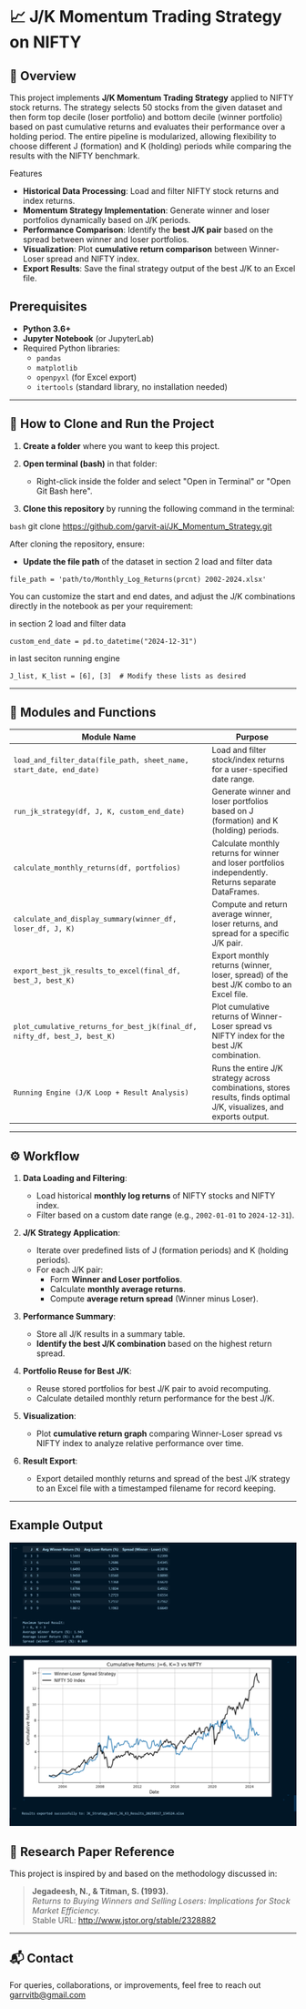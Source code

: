 # 📈 J/K Momentum Trading Strategy on NIFTY

## 🔑 Overview

This project implements **J/K Momentum Trading Strategy** applied to NIFTY stock returns. The strategy selects 50 stocks from the given dataset and then form top decile (loser portfolio) and bottom decile (winner portfolio) based on past cumulative returns and evaluates their performance over a holding period. The entire pipeline is modularized, allowing flexibility to choose different J (formation) and K (holding) periods while comparing the results with the NIFTY benchmark.

Features

- **Historical Data Processing**: Load and filter NIFTY stock returns and index returns.
- **Momentum Strategy Implementation**: Generate winner and loser portfolios dynamically based on J/K periods.
- **Performance Comparison**: Identify the **best J/K pair** based on the spread between winner and loser portfolios.
- **Visualization**: Plot **cumulative return comparison** between Winner-Loser spread and NIFTY index.
- **Export Results**: Save the final strategy output of the best J/K to an Excel file.

## Prerequisites

- **Python 3.6+**
- **Jupyter Notebook** (or JupyterLab)
- Required Python libraries:
  - `pandas`
  - `matplotlib`
  - `openpyxl` (for Excel export)
  - `itertools` (standard library, no installation needed)
---

## 📂 How to Clone and Run the Project

1. **Create a folder** where you want to keep this project.

2. **Open terminal (bash)** in that folder:
   - Right-click inside the folder and select "Open in Terminal" or "Open Git Bash here".

3. **Clone this repository** by running the following command in the terminal:

```bash```
git clone https://github.com/garvit-ai/JK_Momentum_Strategy.git

After cloning the repository, ensure:

- **Update the file path**  of the dataset in section 2 load and filter data

```
file_path = 'path/to/Monthly_Log_Returns(prcnt) 2002-2024.xlsx'
```

You can customize the start and end dates, and adjust the J/K combinations directly in the notebook as per your requirement:

in section 2 load and filter data
```custom_start_date = pd.to_datetime("2002-01-01")
custom_end_date = pd.to_datetime("2024-12-31")
```
in last seciton running engine
```
J_list, K_list = [6], [3]  # Modify these lists as desired
```


---
## 🧩 Modules and Functions

| Module Name                                           | Purpose                                                              |
|------------------------------------------------------|----------------------------------------------------------------------|
| `load_and_filter_data(file_path, sheet_name, start_date, end_date)` | Load and filter stock/index returns for a user-specified date range. |
| `run_jk_strategy(df, J, K, custom_end_date)`     | Generate winner and loser portfolios based on J (formation) and K (holding) periods. |
| `calculate_monthly_returns(df, portfolios)`     | Calculate monthly returns for winner and loser portfolios independently. Returns separate DataFrames. |
| `calculate_and_display_summary(winner_df, loser_df, J, K)` | Compute and return average winner, loser returns, and spread for a specific J/K pair. |
| `export_best_jk_results_to_excel(final_df, best_J, best_K)` | Export monthly returns (winner, loser, spread) of the best J/K combo to an Excel file. |
| `plot_cumulative_returns_for_best_jk(final_df, nifty_df, best_J, best_K)` | Plot cumulative returns of Winner-Loser spread vs NIFTY index for the best J/K combination. |
| `Running Engine (J/K Loop + Result Analysis)` | Runs the entire J/K strategy across combinations, stores results, finds optimal J/K, visualizes, and exports output. |

---

## ⚙️ Workflow

1. **Data Loading and Filtering**:
   - Load historical **monthly log returns** of NIFTY stocks and NIFTY index.
   - Filter based on a custom date range (e.g., `2002-01-01` to `2024-12-31`).

2. **J/K Strategy Application**:
   - Iterate over predefined lists of J (formation periods) and K (holding periods).
   - For each J/K pair:
     - Form **Winner and Loser portfolios**.
     - Calculate **monthly average returns**.
     - Compute **average return spread** (Winner minus Loser).

3. **Performance Summary**:
   - Store all J/K results in a summary table.
   - **Identify the best J/K combination** based on the highest return spread.

4. **Portfolio Reuse for Best J/K**:
   - Reuse stored portfolios for best J/K pair to avoid recomputing.
   - Calculate detailed monthly return performance for the best J/K.

5. **Visualization**:
   - Plot **cumulative return graph** comparing Winner-Loser spread vs NIFTY index to analyze relative performance over time.

6. **Result Export**:
   - Export detailed monthly returns and spread of the best J/K strategy to an Excel file with a timestamped filename for record keeping.

---


## Example Output


![Winner-Loser vs NIFTY Cumulative Returns](/output_image/output%201.png)

![Portfolio Summary Table](/output_image/output%202.png)


## 📄 Research Paper Reference  

This project is inspired by and based on the methodology discussed in:  

> **Jegadeesh, N., & Titman, S. (1993).**  
> *Returns to Buying Winners and Selling Losers: Implications for Stock Market Efficiency.*  
Stable URL: http://www.jstor.org/stable/2328882


---

## 📬 Contact

For queries, collaborations, or improvements, feel free to reach out garrvitb@gmail.com

